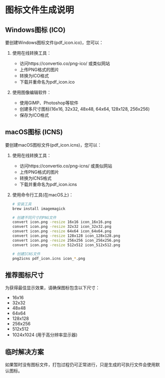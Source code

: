 # 图标文件生成说明

## Windows图标 (ICO)

要创建Windows图标文件(pdf_icon.ico)，您可以：

1. 使用在线转换工具：
   - 访问https://convertio.co/png-ico/ 或类似网站
   - 上传PNG格式的图片
   - 转换为ICO格式
   - 下载并重命名为pdf_icon.ico

2. 使用图像编辑软件：
   - 使用GIMP、Photoshop等软件
   - 创建多尺寸图标(16x16, 32x32, 48x48, 64x64, 128x128, 256x256)
   - 保存为ICO格式

## macOS图标 (ICNS)

要创建macOS图标文件(pdf_icon.icns)，您可以：

1. 使用在线转换工具：
   - 访问https://convertio.co/png-icns/ 或类似网站
   - 上传PNG格式的图片
   - 转换为ICNS格式
   - 下载并重命名为pdf_icon.icns

2. 使用命令行工具(在macOS上)：
   ```bash
   # 安装工具
   brew install imagemagick
   
   # 创建不同尺寸的PNG文件
   convert icon.png -resize 16x16 icon_16x16.png
   convert icon.png -resize 32x32 icon_32x32.png
   convert icon.png -resize 64x64 icon_64x64.png
   convert icon.png -resize 128x128 icon_128x128.png
   convert icon.png -resize 256x256 icon_256x256.png
   convert icon.png -resize 512x512 icon_512x512.png
   
   # 创建ICNS文件
   png2icns pdf_icon.icns icon_*.png
   ```

## 推荐图标尺寸

为获得最佳显示效果，请确保图标包含以下尺寸：
- 16x16
- 32x32
- 48x48
- 64x64
- 128x128
- 256x256
- 512x512
- 1024x1024 (用于高分辨率显示器)

## 临时解决方案

如果暂时没有图标文件，打包过程仍可正常进行，只是生成的可执行文件会使用默认图标。